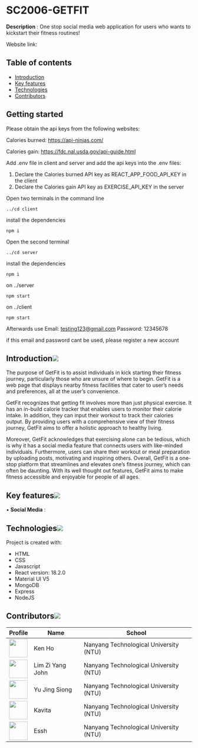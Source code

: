 # SC2006-GETFIT

**Description** : One stop social media web application for users who wants to kickstart their fitness routines!
 
Website link: 

## Table of contents

- [Introduction](#introduction)
- [Key features](#key-features)
- [Technologies](#technologies)
- [Contributors](#contributors)

## Getting started
Please obtain the api keys from the following websites:

Calories burned: https://api-ninjas.com/

Calories gain: https://fdc.nal.usda.gov/api-guide.html

Add .env file in client and server and add the api keys into the .env files:
1. Declare the Calories burned API key as REACT_APP_FOOD_API_KEY in the client 
2. Declare the Calories gain API key as EXERCISE_API_KEY in the server


Open two terminals in the command line
```
../cd client 
```
install the dependencies 
```
npm i
```
Open the second terminal 
```
../cd server
```
install the dependencies 
```
npm i
```

on ../server
```
npm start
```

on ../client
```
npm start
```

Afterwards use 
Email: testing123@gmail.com
Password: 12345678

if this email and password cant be used, please register a new account

## Introduction[![](./README_docsAndimages/pin.svg)](#introduction)
The purpose of GetFit is to assist individuals in kick starting their fitness journey, particularly those who are unsure of where to begin. GetFit is a web page that displays nearby fitness facilities that cater to user’s needs and preferences, all at the user’s convenience.

GetFit recognizes that getting fit involves more than just physical exercise. It has an in-build calorie tracker that enables users to monitor their calorie intake. In addition, they can input their workout to track their calories output. By providing users with a comprehensive view of their fitness journey, GetFit aims to offer a holistic approach to healthy living.

Moreover, GetFit acknowledges that exercising alone can be tedious, which is why it has a social media feature that connects users with like-minded individuals. Furthermore, users can share their workout or meal preparation by uploading posts, motivating and inspiring others. 
Overall, GetFit is a one-stop platform that streamlines and elevates one’s fitness journey, which can often be daunting. With its well thought out features, GetFit aims to make fitness accessible and enjoyable for people of all ages. 


## Key features[![](./README_docsAndimages/pin.svg)](#key-features)
• **Social Media** :


## Technologies[![](./README_docsAndimages/pin.svg)](#technologies)

Project is created with:

- HTML
- CSS
- Javascript
- React version: 18.2.0
- Material UI V5
- MongoDB
- Express
- NodeJS

## Contributors[![](./README_docsAndimages/pin.svg)](#contributors)

| Profile                                                                                                                                           | Name             | School                                 |
| ------------------------------------------------------------------------------------------------------------------------------------------------- | ---------------- | -------------------------------------- |
| <a href='https://github.com/kenho01' title='kenho01'> <img src='https://github.com/kenho01.png' height='50' width='50'/></a> | Ken Ho     | Nanyang Technological University (NTU) |
| <a href='https://github.com/yuandjom' title='yuandjom'> <img src='https://github.com/yuandjom.png' height='50' width='50'/></a>                   | Lim Zi Yang John | Nanyang Technological University (NTU) |
| <a href='https://github.com/JingSiong' title='JingSiong'> <img src='https://github.com/JingSiong.png' height='50' width='50'/></a>                   | Yu Jing Siong | Nanyang Technological University (NTU) |
| <a href='https://github.com/kavi-99' title='kavi-99'> <img src='https://github.com/kavi-99.png' height='50' width='50'/></a>                   | Kavita  | Nanyang Technological University (NTU) |
| <a href='https://github.com/EsshIsMe' title='EsshIsMe'> <img src='https://github.com/EsshIsMe.png' height='50' width='50'/></a>                   | Essh  | Nanyang Technological University (NTU) |
